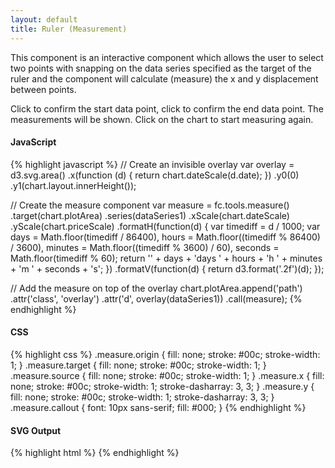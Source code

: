```yaml
---
layout: default
title: Ruler (Measurement)
---
```


This component is an interactive component which allows the user to select two points with snapping on the data series specified as the target of the ruler and the component will calculate (measure) the x and y displacement between points.

Click to confirm the start data point, click to confirm the end data point. The measurements will be shown. Click on the chart to start measuring again.

<div id="example_ruler" class="chart"> </div>

#### JavaScript

{% highlight javascript %}
// Create an invisible overlay
var overlay = d3.svg.area()
  .x(function (d) { return chart.dateScale(d.date); })
  .y0(0)
  .y1(chart.layout.innerHeight());

// Create the measure component
var measure = fc.tools.measure()
  .target(chart.plotArea)
  .series(dataSeries1)
  .xScale(chart.dateScale)
  .yScale(chart.priceScale)
  .formatH(function(d) {
    var timediff = d / 1000;
    var days = Math.floor(timediff / 86400),
    hours = Math.floor((timediff % 86400) / 3600),
    minutes = Math.floor((timediff % 3600) / 60),
    seconds = Math.floor(timediff % 60);
    return '' + days + 'days ' + hours + 'h ' + minutes + 'm ' + seconds + 's';
  })
  .formatV(function(d) { return d3.format('.2f')(d); });

// Add the measure on top of the overlay
chart.plotArea.append('path')
  .attr('class', 'overlay')
  .attr('d', overlay(dataSeries1))
  .call(measure);
{% endhighlight %}

#### CSS

{% highlight css %}
.measure.origin {
  fill: none;
  stroke: #00c;
  stroke-width: 1;
}
.measure.target {
  fill: none;
  stroke: #00c;
  stroke-width: 1;
}
.measure.source {
  fill: none;
  stroke: #00c;
  stroke-width: 1;
}
.measure.x {
  fill: none;
  stroke: #00c;
  stroke-width: 1;
  stroke-dasharray: 3, 3;
}
.measure.y {
  fill: none;
  stroke: #00c;
  stroke-width: 1;
  stroke-dasharray: 3, 3;
}
.measure.callout {
  font: 10px sans-serif;
  fill: #000;
}
{% endhighlight %}

#### SVG Output

{% highlight html %}
<g class="measure">
	<circle class="measure origin"></circle>
	<circle class="measure target"></circle>
	<line class="measure source"></line>
	<line class="measure x"></line>
	<line class="measure y"></line>
	<text class="measure callout horizontal"></text>
	<text class="measure callout vertical"></text>
</g>
{% endhighlight %}

<script type="text/javascript">
(function(){
  var chart = createPlotArea(dataSeries1, '#example_ruler');

  // Create the OHLC series
  var ohlc = fc.series.ohlc()
    .xScale(chart.dateScale)
    .yScale(chart.priceScale);

  // Add the primary OHLC series
  chart.plotArea.selectAll('.series').remove();
  chart.plotArea.append('g')
    .attr('class', 'series')
    .datum(dataSeries1)
    .call(ohlc);

  // Create an invisible overlay
  var overlay = d3.svg.area()
    .x(function (d) { return chart.dateScale(d.date); })
    .y0(0)
    .y1(chart.layout.innerHeight());

  // Create the measure component
  var measure = fc.tools.measure()
    .target(chart.plotArea)
    .series(dataSeries1)
    .xScale(chart.dateScale)
    .yScale(chart.priceScale)
    .formatH(function(d) {
      var timediff = d / 1000;
      var days = Math.floor(timediff / 86400),
      hours = Math.floor((timediff % 86400) / 3600),
      minutes = Math.floor((timediff % 3600) / 60),
      seconds = Math.floor(timediff % 60);
      return '' + days + 'days ' + hours + 'h ' + minutes + 'm ' + seconds + 's';
    })
    .formatV(function(d) { return d3.format('.2f')(d); });

  // Add the measure on top of the overlay
  chart.plotArea.append('path')
    .attr('class', 'overlay')
    .attr('d', overlay(dataSeries1))
    .call(measure);
}());
</script>
